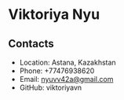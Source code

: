 # Viktoriya Nyu

## Contacts
- Location: Astana, Kazakhstan
- Phone: +77476938620
- Email: nyuvv42a@gmail.com
- GitHub: viktoriyavn
